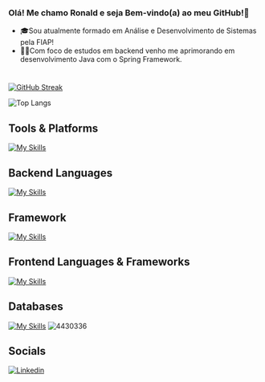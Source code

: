 ### Olá! Me chamo Ronald e seja Bem-vindo(a) ao meu GitHub!👋

- 🎓Sou atualmente formado em Análise e Desenvolvimento de Sistemas pela FIAP!
- 👨‍💻Com foco de estudos em backend venho me aprimorando em desenvolvimento Java com o Spring Framework.
#

[![GitHub Streak](https://streak-stats.demolab.com/?user=oRonold&theme=dark)](https://git.io/streak-stats)


![Top Langs](https://github-readme-stats.vercel.app/api/top-langs/?username=oRonold&layout=compact&theme=radical)

## Tools & Platforms

  [![My Skills](https://skillicons.dev/icons?i=eclipse,git,github,idea,vscode,visualstudio,azure,docker&perline=7)](https://skillicons.dev)

## Backend Languages

[![My Skills](https://skillicons.dev/icons?i=java,py,cs)](https://skillicons.dev)

 ## Framework

 [![My Skills](https://skillicons.dev/icons?i=spring,dotnet,flask)](https://skillicons.dev)


## Frontend Languages & Frameworks

[![My Skills](https://skillicons.dev/icons?i=html,css,bootstrap)](https://skillicons.dev) 

## Databases

[![My Skills](https://skillicons.dev/icons?i=mysql,postgresql,mongodb)](https://skillicons.dev) ![4430336](https://github.com/user-attachments/assets/0444a22e-73dd-46f5-a400-7a39e4ae3a9c)

## Socials

<a href="https://www.linkedin.com/in/ronald-de-oliveira-farias-274b411a3/">![Linkedin](https://img.shields.io/badge/LinkedIn-0077B5?style=for-the-badge&logo=linkedin&logoColor=dracula)
